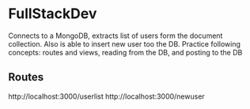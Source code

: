 # FullStackDev

Connects to a MongoDB, extracts list of users form the document collection. Also is able to insert new user too the DB. Practice following concepts: routes and views, reading from the DB, and posting to the DB

## Routes
http://localhost:3000/userlist 
http://localhost:3000/newuser


